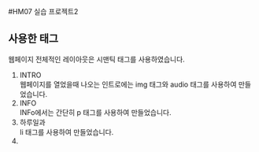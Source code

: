 #HM07 실습 프로젝트2
## 사용한 태그
웹페이지 전체적인 레이아웃은 시맨틱 태그를 사용하였습니다.
1. INTRO<br>
    웹페이지를 열었을때 나오는 인트로에는 img 태그와 audio 태그를 사용하여 만들었습니다.<br>
2. INFO<br>
    INFo에서는 간단히 p 태그를 사용하여 만들었습니다.<br>
3. 하루일과<br>
    li 태그를 사용하여 만들었습니다.
4. 
